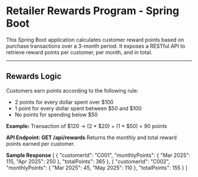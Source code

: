 # Retailer Rewards Program - Spring Boot

This Spring Boot application calculates customer reward points based on purchase transactions over a 3-month period. It exposes a RESTful API to retrieve reward points per customer, per month, and in total.

---

## Rewards Logic

Customers earn points according to the following rule:

- 2 points for every dollar spent over $100
- 1 point for every dollar spent between $50 and $100
- No points for spending below $50

**Example:**
Transaction of $120 → (2 * $20) + (1 * $50) = 90 points

**API Endpoint: GET /api/rewards**
Returns the monthly and total reward points earned per customer.

**Sample Response**
[
  {
    "customerId": "C001",
    "monthlyPoints": {
      "Mar 2025": 115,
      "Apr 2025": 250
    },
    "totalPoints": 365
  },
  {
    "customerId": "C002",
    "monthlyPoints": {
      "Mar 2025": 45,
      "May 2025": 110
    },
    "totalPoints": 155
  }
]
